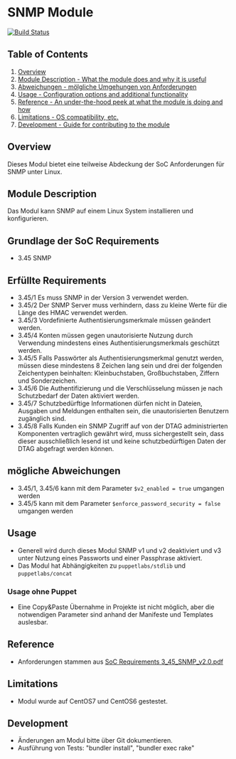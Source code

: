 # SNMP Module

[![Build Status](https://travis-ci.org/T-Systems-MMS/puppet-secc_snmpd.svg?branch=master)](https://travis-ci.org/T-Systems-MMS/puppet-secc_snmpd)

## Table of Contents

1. [Overview](#overview)
2. [Module Description - What the module does and why it is useful](#module-description)
4. [Abweichungen - mölgliche Umgehungen von Anforderungen](#abweichungen)
4. [Usage - Configuration options and additional functionality](#usage)
5. [Reference - An under-the-hood peek at what the module is doing and how](#reference)
6. [Limitations - OS compatibility, etc.](#limitations)
7. [Development - Guide for contributing to the module](#development)

## Overview

Dieses Modul bietet eine teilweise Abdeckung der SoC Anforderungen für SNMP unter Linux.

## Module Description

Das Modul kann SNMP auf einem Linux System installieren und konfigurieren.

## Grundlage der SoC Requirements

- 3.45 SNMP

## Erfüllte Requirements

- 3.45/1 Es muss SNMP in der Version 3 verwendet werden.
- 3.45/2 Der SNMP Server muss verhindern, dass zu kleine Werte für die Länge des HMAC verwendet werden.
- 3.45/3 Vordefinierte Authentisierungsmerkmale müssen geändert werden.
- 3.45/4 Konten müssen gegen unautorisierte Nutzung durch Verwendung mindestens eines Authentisierungsmerkmals geschützt werden.
- 3.45/5 Falls Passwörter als Authentisierungsmerkmal genutzt werden, müssen diese mindestens 8 Zeichen lang sein und drei der folgenden Zeichentypen beinhalten: Kleinbuchstaben, Großbuchstaben, Ziffern und Sonderzeichen.
- 3.45/6 Die Authentifizierung und die Verschlüsselung müssen je nach Schutzbedarf der Daten aktiviert werden.
- 3.45/7 Schutzbedürftige Informationen dürfen nicht in Dateien, Ausgaben und Meldungen enthalten sein, die unautorisierten Benutzern zugänglich sind.
- 3.45/8 Falls Kunden ein SNMP Zugriff auf von der DTAG administrierten Komponenten vertraglich gewährt wird, muss sichergestellt sein, dass dieser ausschließlich lesend ist und keine schutzbedürftigen Daten der DTAG abgefragt werden können.

## mögliche Abweichungen

- 3.45/1, 3.45/6 kann mit dem Parameter ```$v2_enabled = true``` umgangen werden
- 3.45/5 kann mit dem Parameter ```$enforce_password_security = false``` umgangen werden

## Usage

- Generell wird durch dieses Modul SNMP v1 und v2 deaktiviert und v3 unter Nutzung eines Passworts und einer Passphrase aktiviert.
- Das Modul hat Abhängigkeiten zu ```puppetlabs/stdlib``` und ```puppetlabs/concat```

### Usage ohne Puppet

- Eine Copy&Paste Übernahme in Projekte ist nicht möglich, aber die notwendigen Parameter sind anhand der Manifeste und Templates auslesbar.

## Reference

- Anforderungen stammen aus [SoC Requirements 3_45_SNMP_v2.0.pdf](https://psa-portal.telekom.de/intranet-ui/public/releases/documents.xhtml?style=normal&domain=56828&source=login#)

## Limitations

- Modul wurde auf CentOS7 und CentOS6 gestestet.

## Development

- Änderungen am Modul bitte über Git dokumentieren.
- Ausführung von Tests: "bundler install", "bundler exec rake"
